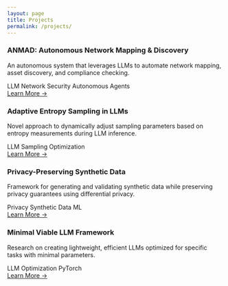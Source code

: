 ```yaml
---
layout: page
title: Projects
permalink: /projects/
---
```


<div class="projects-grid">
  <div class="project-card">
    <canvas class="particles"></canvas>
    <div class="card-content">
      <h3>ANMAD: Autonomous Network Mapping & Discovery</h3>
      <p>An autonomous system that leverages LLMs to automate network mapping, asset discovery, and compliance checking.</p>
      <div class="project-tags">
        <span class="tag">LLM</span>
        <span class="tag">Network Security</span>
        <span class="tag">Autonomous Agents</span>
      </div>
      <a href="/projects/llm-mapper" class="project-link">Learn More →</a>
    </div>
  </div>

  <div class="project-card coming-soon">
    <canvas class="particles"></canvas>
    <div class="card-content">
      <h3>Adaptive Entropy Sampling in LLMs</h3>
      <p>Novel approach to dynamically adjust sampling parameters based on entropy measurements during LLM inference.</p>
      <div class="project-tags">
        <span class="tag">LLM</span>
        <span class="tag">Sampling</span>
        <span class="tag">Optimization</span>
      </div>
      <a href="#" class="project-link">Learn More →</a>
    </div>
  </div>

  <div class="project-card coming-soon">
    <canvas class="particles"></canvas>
    <div class="card-content">
      <h3>Privacy-Preserving Synthetic Data</h3>
      <p>Framework for generating and validating synthetic data while preserving privacy guarantees using differential privacy.</p>
      <div class="project-tags">
        <span class="tag">Privacy</span>
        <span class="tag">Synthetic Data</span>
        <span class="tag">ML</span>
      </div>
      <a href="#" class="project-link">Learn More →</a>
    </div>
  </div>

  <div class="project-card coming-soon">
    <canvas class="particles"></canvas>
    <div class="card-content">
      <h3>Minimal Viable LLM Framework</h3>
      <p>Research on creating lightweight, efficient LLMs optimized for specific tasks with minimal parameters.</p>
      <div class="project-tags">
        <span class="tag">LLM</span>
        <span class="tag">Optimization</span>
        <span class="tag">PyTorch</span>
      </div>
      <a href="#" class="project-link">Learn More →</a>
    </div>
  </div>
</div>

<script src="/assets/js/particles.js"></script>
